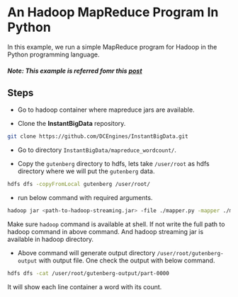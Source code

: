 # An Hadoop MapReduce Program In Python

In this example, we run a simple MapReduce program for Hadoop in the Python programming language.

##### Note: This example is referred fomr this [post](https://www.michael-noll.com/tutorials/writing-an-hadoop-mapreduce-program-in-python/)

## Steps

* Go to hadoop container where mapreduce jars are available.

* Clone the **InstantBigData** repository.
```sh
git clone https://github.com/DCEngines/InstantBigData.git
``` 

* Go to directory `InstantBigData/mapreduce_wordcount/`.

* Copy the `gutenberg` directory to hdfs, lets take `/user/root` as hdfs directory where we will put the `gutenberg` data.
```sh
hdfs dfs -copyFromLocal gutenberg /user/root/
```
* run below command with required arguments.
```sh
hadoop jar <path-to-hadoop-streaming.jar> -file ./mapper.py -mapper ./mapper.py -file ./reducer.py -reducer ./reducer.py -input /user/root/gutenberg/* -output /user/root/gutenberg-output
```
Make sure `hadoop` command is available at shell. If not write the full path to hadoop command in above command. And hadoop streaming jar is available in hadoop directory.

* Above command will generate output directory `/user/root/gutenberg-output` with output file. One check the output with below command.
```sh
hdfs dfs -cat /user/root/gutenberg-output/part-0000
```

It will show each line container a word with its count.

